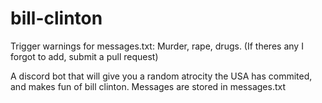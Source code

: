 # bill-clinton
Trigger warnings for messages.txt: Murder, rape, drugs. (If theres any I forgot to add, submit a pull request)


A discord bot that will give you a random atrocity the USA has commited, and makes fun of bill clinton. Messages are stored in messages.txt
